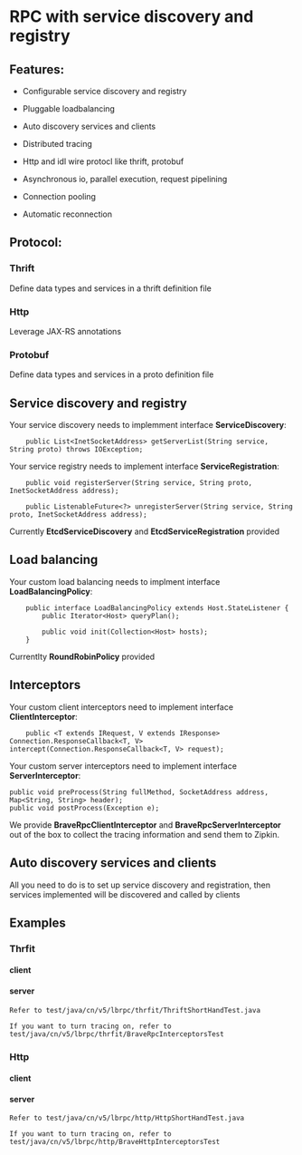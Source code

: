 # RPC with service discovery and registry

## Features:

* Configurable service discovery and registry

* Pluggable loadbalancing

* Auto discovery services and clients

* Distributed tracing

* Http and idl wire protocl like thrift, protobuf

* Asynchronous io, parallel execution, request pipelining

* Connection pooling

* Automatic reconnection

## Protocol:

### Thrift

Define data types and services in a thrift definition file

### Http

Leverage JAX-RS annotations

### Protobuf

Define data types and services in a proto definition file

## Service discovery and registry

Your service discovery needs to implemment interface **ServiceDiscovery**:
	    
	    public List<InetSocketAddress> getServerList(String service, String proto) throws IOException;



Your service registry needs to implement interface **ServiceRegistration**:
		
		public void registerServer(String service, String proto, InetSocketAddress address);

    	public ListenableFuture<?> unregisterServer(String service, String proto, InetSocketAddress address);
   
Currently **EtcdServiceDiscovery** and **EtcdServiceRegistration** provided

## Load balancing
Your custom load balancing needs to implment interface **LoadBalancingPolicy**:

		public interface LoadBalancingPolicy extends Host.StateListener {
    		public Iterator<Host> queryPlan();

    		public void init(Collection<Host> hosts);
		}

Currentlty **RoundRobinPolicy** provided

## Interceptors
Your custom client interceptors need to implement interface **ClientInterceptor**:

	    public <T extends IRequest, V extends IResponse> Connection.ResponseCallback<T, V> intercept(Connection.ResponseCallback<T, V> request);

Your custom server interceptors need to implement interface **ServerInterceptor**:

	public void preProcess(String fullMethod, SocketAddress address, Map<String, String> header);
    public void postProcess(Exception e);

We provide **BraveRpcClientInterceptor** and **BraveRpcServerInterceptor** out of the box to collect the tracing information and send them to Zipkin. 

## Auto discovery services and clients

All you need to do is to set up service discovery and registration, then services implemented will be discovered and called by clients

## Examples
### Thrfit
#### client
#### server
	Refer to test/java/cn/v5/lbrpc/thrfit/ThriftShortHandTest.java
	
	If you want to turn tracing on, refer to test/java/cn/v5/lbrpc/thrfit/BraveRpcInterceptorsTest
### Http
#### client
#### server
	Refer to test/java/cn/v5/lbrpc/http/HttpShortHandTest.java
	
	If you want to turn tracing on, refer to test/java/cn/v5/lbrpc/http/BraveHttpInterceptorsTest

